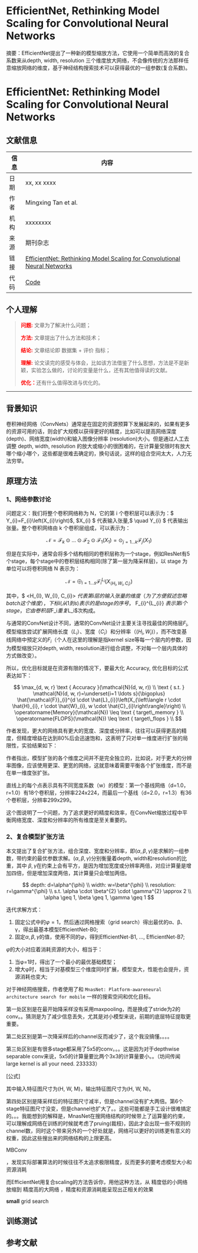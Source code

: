 # EfficientNet, Rethinking Model Scaling for Convolutional Neural Networks

摘要：EfficientNet提出了一种新的模型缩放方法，它使用一个简单而高效的复合系数来从depth, width, resolution 三个维度放大网络，不会像传统的方法那样任意缩放网络的维度，基于神经结构搜索技术可以获得最优的一组参数(复合系数)。
<!--more-->

# EfficientNet: Rethinking Model Scaling for Convolutional Neural Networks

## 文献信息

| 信息 | 内容                                                         |
| ---- | ------------------------------------------------------------ |
| 日期 | xx, xx xxxx                                                  |
| 作者 | Mingxing Tan et al.                                                   |
| 机构 | xxxxxxxx                                                     |
| 来源 | 期刊杂志                                                     |
| 链接 | [EfficientNet: Rethinking Model Scaling for Convolutional Neural Networks](https://arxiv.org/abs/1905.11946) |
| 代码 | [Code]()                                                     |

## 个人理解
>
> <strong style="color:red;">问题:</strong> 文章为了解决什么问题；
>
> <strong style="color:red;">方法:</strong> 文章提出了什么方法和技术；
>
> <strong style="color:red;">结论:</strong> 文章结论即 数据集 + 评价 指标；
>
> <strong style="color:red;">理解:</strong> 论文读完的感受与体会，比如该方法借鉴了什么思想，方法是不是新颖，实验怎么做的，讨论的变量是什么，还有其他值得读的文献。
>
> <strong style="color:red;">优化：</strong>还有什么值得改进与优化的。
---

## 背景知识

卷积神经网络（ConvNets）通常是在固定的资源预算下发展起来的，如果有更多的资源可用的话，则会扩大规模以获得更好的精度，比如可以提高网络深度(depth)、网络宽度(width)和输入图像分辨率 (resolution)大小。但是通过人工去调整 depth, width, resolution 的放大或缩小的很困难的，在计算量受限时有放大哪个缩小哪个，这些都是很难去确定的，换句话说，这样的组合空间太大，人力无法穷举。

## 原理方法

### 1、网络参数讨论

问题定义：我们将整个卷积网络称为 N，它的第 i 个卷积层可以表示为：$ Y_{i}=F_{i}\left(X_{i}\right)$, $X_{i} $ 代表输入张量,$ \quad Y_{i} $ 代表输出张量。整个卷积网络由 k 个卷积层组成，可以表示为：

$$
\mathcal{N}=\mathcal{F}_{k} \odot \ldots \odot \mathcal{F}_{2} \odot \mathcal{F}_{1}\left(X_{1}\right)=\odot_{j=1 \ldots k} \mathcal{F}_{j}\left(X_{1}\right)
$$

但是在实际中，通常会将多个结构相同的卷积层称为一个stage，例如ResNet有5个stage，每个stage中的卷积层结构相同(除了第一层为降采样层)，以 stage 为单位可以将卷积网络 N 表示为：

$$
\mathcal{N}=\bigoplus_{i=1 \ldots s} \mathcal{F}_{i}^{L_{i}}\left(X_{\left\langle H_{i}, W_{i}, C_{i}\right\rangle}\right)
$$

其中，$ <H_{I}, W_{I}, C_{i}> $代表第i层的输入张量的维度（为了方便叙述忽略 batch 这个维度），下标 i(从 1 到 s) 表示的是 stage 的序号，$ F_{i}^{L_{i}} $表示第 i 个 stage ，它由卷积层$F_i$重复$L_i$次构成。

与通常的ConvNet设计不同，通常的ConvNet设计主要关注寻找最佳的网络层$F_i$, 模型缩放尝试扩展网络长度（$L_i$）、宽度（$C_i$）和分辨率（$(H_i,W_i)$），而不改变基线网络中预定义的$F_i$（个人在这里的理解是指kernel size等每一个层内的参数，因为模型缩放只对depth, width, resolution进行组合调整，不对每一个层内具体的方式做改变）。

所以，优化目标就是在资源有限的情况下，要最大化 Accuracy, 优化目标的公式表达如下：

$$
\max_{d, w, r}  \text { Accuracy }(\mathcal{N}(d, w, r)) \\
\text { s.t. }  \mathcal{N}(d, w, r)=\underset{i=1 \ldots s}{\bigoplus} \hat{\mathcal{F}}_{i}^{d \cdot \hat{L}_{i}}\left(X_{\left\langle r \cdot \hat{H}_{i}, r \cdot \hat{W}_{i}, w \cdot \hat{C}_{i}\right\rangle}\right)     \\
\operatorname{Memory}(\mathcal{N}) \leq \text { target\_memory } \\
\operatorname{FLOPS}(\mathcal{N}) \leq \text { target\_flops }  \\
$$


作者发现，更大的网络具有更大的宽度、深度或分辨率，往往可以获得更高的精度，但精度增益在达到80%后会迅速饱和，这表明了只对单一维度进行扩张的局限性，实验结果如下：



作者指出，模型扩张的各个维度之间并不是完全独立的，比如说，对于更大的分辨率图像，应该使用更深、更宽的网络，这就意味着需要平衡各个扩张维度，而不是在单一维度张扩张。



直线上的每个点表示具有不同宽度系数（w）的模型：第一个基线网络（d=1.0，r=1.0）有18个卷积层，分辨率224x224，而最后一个基线（d=2.0，r=1.3）有36个卷积层，分辨率299x299。

这个图说明了一个问题，为了追求更好的精度和效率，在ConvNet缩放过程中平衡网络宽度、深度和分辨率的所有维度是至关重要的。

### 2、复合模型扩张方法

本文提出了复合扩张方法，组合深度、宽度和分辨率，即$(\alpha, \beta, \gamma)$是求解的一组参数，带约束的最优参数求解。$(\alpha, \beta, \gamma)$分别衡量着depth, width和resolution的比重，其中 $\beta,\gamma$在约束上会有平方，是因为增加宽度或分辨率两倍，对应计算量是增加四倍，但是增加深度两倍，其计算量只会增加两倍。

$$
depth:  d=\alpha^{\phi} \\
width:  w=\beta^{\phi}   \\
resolution:  r=\gamma^{\phi} \\
s.t. \alpha \cdot \beta^{2} \cdot \gamma^{2} \approx 2 \\
\alpha \geq 1, \beta \geq 1, \gamma \geq 1
$$



迭代求解方式：

1. 固定公式中的$φ=1$，然后通过网格搜索（grid search）得出最优的α、β、γ，得出最基本模型EfficientNet-B0;
2. 固定$α, β, γ$的值，使用不同的$φ$，得到EfficientNet-B1, ..., EfficientNet-B7;

$φ$的大小对应着消耗资源的大小，相当于：

1. 当φ=1时，得出了一个最小的最优基础模型；
2. 增大φ时，相当于对基模型三个维度同时扩展，模型变大，性能也会提升，资源消耗也变大;

对于神经网络搜索，作者使用了和 `MnasNet: Platform-awareneural architecture search for mobile` 一样的搜索空间和优化目标。

第一处区别是在最开始降采样没有采用maxpooling，而是换成了stride为2的conv。。猜测是为了减少信息丢失，尤其是对小模型来说，前期的底层特征提取更重要。

第二处区别是第一次降采样后的channel反而减少了，这个我没搞懂。。。。

第三处区别是有很多stage都采用了5x5的conv。。。这是因为对于depthwise separable conv来说，5x5的计算量要比两个3x3的计算量要小。。（坊间传闻large kernel is all your need. 233333）

[公式]

其中输入特征图尺寸为(H, W, M)，输出特征图尺寸为(H, W, N)。

第四处区别是降采样后的特征图尺寸减半，但是channel没有扩大两倍。第6个stage特征图尺寸没变，但是channel也扩大了。。这些可能都是手工设计很难搞定的。。。我能想到的解释是，MnasNet在搜网络结构的时候带上了运算量的约束，可以理解成网络在训练的时候就考虑了pruing(裁枝)，因此才会出现一些不规则的channel数，同时这个带来另外的一个好处就是，网络可以更好的训练更有意义的权重，因此这些搜出来的网络结构的上限更高。



MBConv



，发现实际部署算法的时候往往不太追求极限精度，反而更多的要考虑模型大小和资源消耗



而EfficientNet用复合scaling的方法告诉你，用他这种方法，从 精度低的小网络 放缩到 精度高的大网络 ，精度和资源消耗能呈现出正相关的效果



**small** grid search

## 训练测试

## 参考文献

[^01]: [令人拍案叫绝的EfficientNet和EfficientDet-MoonSmile-知乎](https://zhuanlan.zhihu.com/p/96773680)


